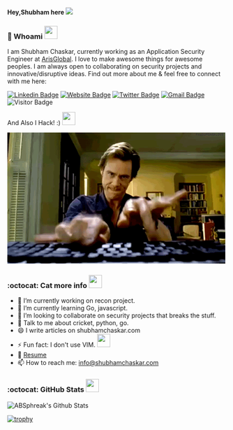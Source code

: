 #### Hey,Shubham here <img src="https://github.com/TheDudeThatCode/TheDudeThatCode/blob/master/Assets/Hi.gif" width="29px">


### 🤵 Whoami  <img src="https://cultofthepartyparrot.com/parrots/hd/dealwithitnowparrot.gif" width="30" height="30"/>

I am Shubham Chaskar, currently working as an Application Security Engineer at [ArisGlobal](https://www.arisglobal.com). I love to make awesome things for awesome peoples. I am always open to collaborating on security projects and innovative/disruptive ideas. Find out more about me & feel free to connect with me here:

[![Linkedin Badge](https://img.shields.io/badge/shubhamchaskar-blue?style=flat-square&logo=Linkedin&logoColor=white&link=www.linkedin.com/in/shubham-chaskar)](www.linkedin.com/in/shubham-chaskar)
[![Website Badge](https://img.shields.io/badge/shubhamchaskar.com-4E69C8?style=flat-square&amp;labelColor=4E69C8&logo=firefox&link=https://shubhamchaskar.com)](shubhamchaskar.com)
[![Twitter Badge](https://img.shields.io/badge/shubhamchaskar-blue?style=flat-square&logo=twitter&logoColor=white&link=twitter.com/chaskar_shubham)](twitter.com/chaskar_shubham)
[![Gmail Badge](https://img.shields.io/badge/info@shubhamchaskar.com-c14437?style=flat-square&logo=Gmail&logoColor=white&link=mailto:info@shubhamchaskar.com)](mailto:info@shubhamchaskar.com)
![Visitor Badge](https://visitor-badge.laobi.icu/badge?page_id=unstabl3.unstabl3)

And Also I Hack! :)    <img src="https://cultofthepartyparrot.com/parrots/hd/evilparrot.gif" width="30" height="30"/>


![hacking](https://raw.githubusercontent.com/unstabl3/unstabl3/main/pzw4C8l.gif)

### :octocat: Cat more info  <img src="https://cultofthepartyparrot.com/parrots/hd/vikingparrot.gif" width="30" height="30"/>

- 🔭 I’m currently working on recon project.
- 🌱 I’m currently learning Go, javascript.
- 👯 I’m looking to collaborate on security projects that breaks the stuff.
- 💬 Talk to me about cricket, python, go.
- 😄 I write articles on shubhamchaskar.com
- ⚡ Fun fact: I don't use VIM. <img src="https://cultofthepartyparrot.com/parrots/hd/jediparrot.gif" width="30" height="30"/>
- 📝 [Resume](https://shubhamchaskar.com/resume/shubhamchaskar.pdf)
- 📫 How to reach me: info@shubhamchaskar.com

### :octocat: GitHub Stats <img src="https://cultofthepartyparrot.com/parrots/hd/githubparrot.gif" width="30" height="30"/>

<img align="center" src="https://github-readme-stats.vercel.app/api?username=unstabl3&include_all_commits=true&count_private=true&show_icons=true&line_height=20&title_color=7A7ADB&icon_color=2234AE&text_color=D3D3D3&bg_color=0,000000,130F40" alt="ABSphreak's Github Stats">

[![trophy](https://github-profile-trophy.vercel.app/?username=unstabl3&theme=onedark)](https://github.com/ryo-ma/github-profile-trophy)
